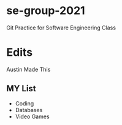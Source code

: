 # se-group-2021
Git Practice for Software Engineering Class

# Edits
Austin Made This

## MY List 
- Coding
- Databases 
- Video Games